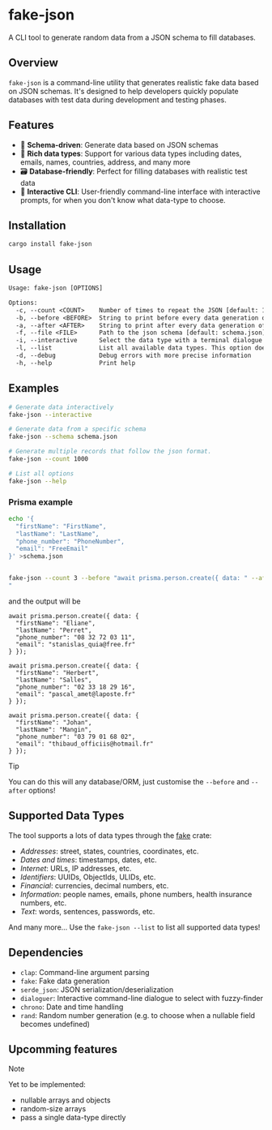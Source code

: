 # fake-json

A CLI tool to generate random data from a JSON schema to fill databases.

## Overview

`fake-json` is a command-line utility that generates realistic fake data based on JSON schemas. It's designed to help developers quickly populate databases with test data during development and testing phases.

## Features

- 🎯 **Schema-driven**: Generate data based on JSON schemas
- 🎲 **Rich data types**: Support for various data types including dates, emails, names, countries, address, and many more
- 🗃️ **Database-friendly**: Perfect for filling databases with realistic test data
- 🔧 **Interactive CLI**: User-friendly command-line interface with interactive prompts, for when you don't know what data-type to choose.

## Installation

```bash
cargo install fake-json
```

## Usage

```txt
Usage: fake-json [OPTIONS]

Options:
  -c, --count <COUNT>    Number of times to repeat the JSON [default: 1]
  -b, --before <BEFORE>  String to print before every data generation of the JSON schema
  -a, --after <AFTER>    String to print after every data generation of the JSON schema
  -f, --file <FILE>      Path to the json schema [default: schema.json]
  -i, --interactive      Select the data type with a terminal dialogue with fuzzy search. This option overrides the others
  -l, --list             List all available data types. This option does not generate any data and overrides the others
  -d, --debug            Debug errors with more precise information
  -h, --help             Print help
```

## Examples

```bash
# Generate data interactively
fake-json --interactive

# Generate data from a specific schema
fake-json --schema schema.json

# Generate multiple records that follow the json format.
fake-json --count 1000

# List all options
fake-json --help
```

### Prisma example

```bash
echo '{
  "firstName": "FirstName",
  "lastName": "LastName",
  "phone_number": "PhoneNumber",
  "email": "FreeEmail"
}' >schema.json


fake-json --count 3 --before "await prisma.person.create({ data: " --after " });
"
```

and the output will be

```prisma
await prisma.person.create({ data: {
  "firstName": "Eliane",
  "lastName": "Perret",
  "phone_number": "08 32 72 03 11",
  "email": "stanislas_quia@free.fr"
} });

await prisma.person.create({ data: {
  "firstName": "Herbert",
  "lastName": "Salles",
  "phone_number": "02 33 18 29 16",
  "email": "pascal_amet@laposte.fr"
} });

await prisma.person.create({ data: {
  "firstName": "Johan",
  "lastName": "Mangin",
  "phone_number": "03 79 01 68 02",
  "email": "thibaud_officiis@hotmail.fr"
} });
```

> [!TIP]
>
> You can do this will any database/ORM, just customise the `--before` and `--after` options!

## Supported Data Types

The tool supports a lots of data types through the [fake](https://github.com/cksac/fake-rs) crate:

- _Addresses_: street, states, countries, coordinates, etc.
- _Dates and times_: timestamps, dates, etc.
- _Internet_: URLs, IP addresses, etc.
- _Identifiers_: UUIDs, ObjectIds, ULIDs, etc.
- _Financial_: currencies, decimal numbers, etc.
- _Information_: people names, emails, phone numbers, health insurance numbers, etc.
- _Text_: words, sentences, passwords, etc.

And many more... Use the `fake-json --list` to list all supported data types!

## Dependencies

- `clap`: Command-line argument parsing
- `fake`: Fake data generation
- `serde_json`: JSON serialization/deserialization
- `dialoguer`: Interactive command-line dialogue to select with fuzzy-finder
- `chrono`: Date and time handling
- `rand`: Random number generation (e.g. to choose when a nullable field becomes undefined)

## Upcomming features

> [!NOTE]
>
> Yet to be implemented:
>
> - nullable arrays and objects
> - random-size arrays
> - pass a single data-type directly
